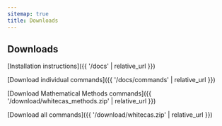 ```yaml
---
sitemap: true
title: Downloads
---
```


## Downloads

[Installation instructions]({{ '/docs' | relative_url }})

[Download individual commands]({{ '/docs/commands' | relative_url }})

[Download Mathematical Methods commands]({{ '/download/whitecas_methods.zip' | relative_url }})

[Download all commands]({{ '/download/whitecas.zip' | relative_url }})